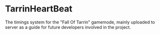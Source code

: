 # TarrinHeartBeat
The timings system for the "Fall Of Tarrin" gamemode, mainly uploaded to server as a guide for future developers involved in the project.
